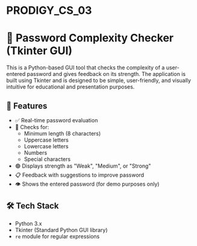 # PRODIGY_CS_03
# 🔐 Password Complexity Checker (Tkinter GUI)

This is a Python-based GUI tool that checks the complexity of a user-entered password and gives feedback on its strength. The application is built using Tkinter and is designed to be simple, user-friendly, and visually intuitive for educational and presentation purposes.

## 🚀 Features

- ✅ Real-time password evaluation
- 📏 Checks for:
  - Minimum length (8 characters)
  - Uppercase letters
  - Lowercase letters
  - Numbers
  - Special characters
- 🟢 Displays strength as "Weak", "Medium", or "Strong"
- 📋 Feedback with suggestions to improve password
- 👁️ Shows the entered password (for demo purposes only)

## 🛠️ Tech Stack

- Python 3.x
- Tkinter (Standard Python GUI library)
- `re` module for regular expressions

